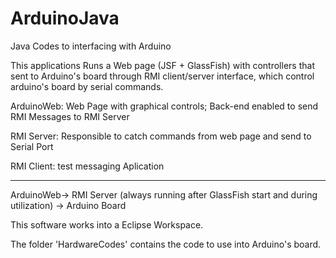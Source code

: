 # ArduinoJava
Java Codes to interfacing with Arduino

This applications Runs a Web page (JSF + GlassFish) with controllers that sent to Arduino's board through RMI client/server interface, which control arduino's board by serial commands. 

ArduinoWeb: Web Page with graphical controls; Back-end enabled to send RMI Messages to RMI Server

RMI Server: Responsible to catch commands from web page and send to Serial Port

RMI Client: test messaging Aplication

-----------------------------------------------------------------------------

ArduinoWeb-> RMI Server (always running after GlassFish start and during utilization) -> Arduino Board

This software works into a Eclipse Workspace.

The folder 'HardwareCodes' contains the code to use into Arduino's board.
